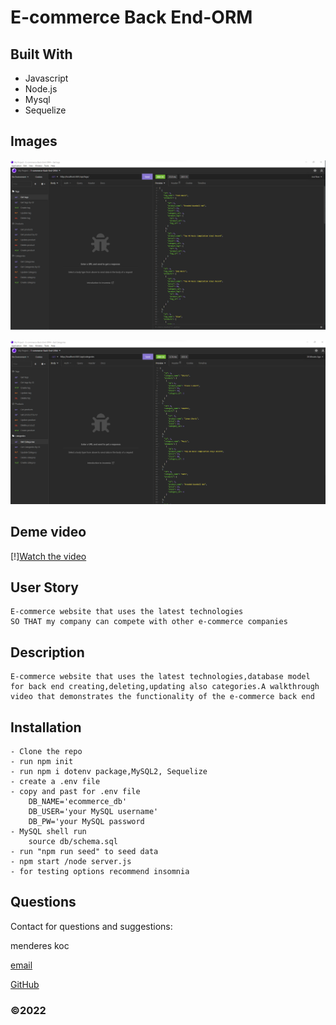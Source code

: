 # E-commerce Back End-ORM

## Built With
 - Javascript
 - Node.js
 - Mysql
 - Sequelize

## Images
![ScreenShot](/assets/img/Screenshot1.png)

![ScreenShot](/assets/img/Screenshot.png)

## Deme video

[!][Watch the video](https://user-images.githubusercontent.com/86085362/159827076-2dac8a6f-6e48-4711-9367-ff81dfd1971c.mp4)

## User Story
    E-commerce website that uses the latest technologies
    SO THAT my company can compete with other e-commerce companies

## Description
    E-commerce website that uses the latest technologies,database model for back end creating,deleting,updating also categories.A walkthrough video that demonstrates the functionality of the e-commerce back end

## Installation

    - Clone the repo
    - run npm init
    - run npm i dotenv package,MySQL2, Sequelize
    - create a .env file
    - copy and past for .env file
        DB_NAME='ecommerce_db'
        DB_USER='your MySQL username'
        DB_PW='your MySQL password
    - MySQL shell run 
        source db/schema.sql
    - run "npm run seed" to seed data
    - npm start /node server.js
    - for testing options recommend insomnia

## Questions
  
Contact for questions and suggestions:

menderes koc

[email](mailto:mndrs.kc@gmail.com)

[GitHub](https://github.com/mendereskoc)


### ©️2022 


